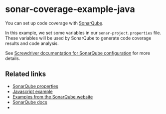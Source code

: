 # sonar-coverage-example-java

You can set up code coverage with [SonarQube](https://www.sonarqube.org/).

In this example, we set some variables in our `sonar-project.properties` file. These variables will be used by SonarQube to generate code coverage results and code analysis.

See [Screwdriver documentation for SonarQube configuration](https://docs.screwdriver.cd/user-guide/configuration/code-coverage#sonarqube) for more details.

## Related links
* [SonarQube properties](https://docs.sonarqube.org/display/SONAR/Analysis+Parameters)
* [Javascript example](https://github.com/screwdriver-cd-test/sonar-coverage-example-javascript)
* [Examples from the SonarQube website](https://github.com/SonarSource/sonar-scanning-examples)
* [SonarQube docs](https://docs.sonarqube.org/display/SCAN) 
*  
